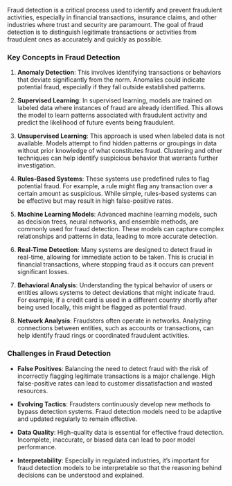 Fraud detection is a critical process used to identify and prevent fraudulent activities, especially in financial transactions, insurance claims, and other industries where trust and security are paramount. The goal of fraud detection is to distinguish legitimate transactions or activities from fraudulent ones as accurately and quickly as possible.

### Key Concepts in Fraud Detection

1.  **Anomaly Detection**: This involves identifying transactions or behaviors that deviate significantly from the norm. Anomalies could indicate potential fraud, especially if they fall outside established patterns.
    
2.  **Supervised Learning**: In supervised learning, models are trained on labeled data where instances of fraud are already identified. This allows the model to learn patterns associated with fraudulent activity and predict the likelihood of future events being fraudulent.
    
3.  **Unsupervised Learning**: This approach is used when labeled data is not available. Models attempt to find hidden patterns or groupings in data without prior knowledge of what constitutes fraud. Clustering and other techniques can help identify suspicious behavior that warrants further investigation.
    
4.  **Rules-Based Systems**: These systems use predefined rules to flag potential fraud. For example, a rule might flag any transaction over a certain amount as suspicious. While simple, rules-based systems can be effective but may result in high false-positive rates.
    
5.  **Machine Learning Models**: Advanced machine learning models, such as decision trees, neural networks, and ensemble methods, are commonly used for fraud detection. These models can capture complex relationships and patterns in data, leading to more accurate detection.
    
6.  **Real-Time Detection**: Many systems are designed to detect fraud in real-time, allowing for immediate action to be taken. This is crucial in financial transactions, where stopping fraud as it occurs can prevent significant losses.
    
7.  **Behavioral Analysis**: Understanding the typical behavior of users or entities allows systems to detect deviations that might indicate fraud. For example, if a credit card is used in a different country shortly after being used locally, this might be flagged as potential fraud.
    
8.  **Network Analysis**: Fraudsters often operate in networks. Analyzing connections between entities, such as accounts or transactions, can help identify fraud rings or coordinated fraudulent activities.
    

### Challenges in Fraud Detection

*   **False Positives**: Balancing the need to detect fraud with the risk of incorrectly flagging legitimate transactions is a major challenge. High false-positive rates can lead to customer dissatisfaction and wasted resources.
    
*   **Evolving Tactics**: Fraudsters continuously develop new methods to bypass detection systems. Fraud detection models need to be adaptive and updated regularly to remain effective.
    
*   **Data Quality**: High-quality data is essential for effective fraud detection. Incomplete, inaccurate, or biased data can lead to poor model performance.
    
*   **Interpretability**: Especially in regulated industries, it’s important for fraud detection models to be interpretable so that the reasoning behind decisions can be understood and explained.

